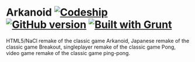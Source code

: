 # Arkanoid [![Codeship](https://www.codeship.io/projects/66894de0-8c2f-0131-1eb9-3a7ee2c5766f/status)](http://github.com/hunsdetroyes/arkanoid/) [![GitHub version](https://badge.fury.io/gh/hunsdetroyes%2Farkanoid.png)](http://badge.fury.io/gh/hunsdetroyes%2Farkanoid) [![Built with Grunt](https://cdn.gruntjs.com/builtwith.png)](http://gruntjs.com/)
HTML5/NaCl remake of the classic game Arkanoid, Japanese remake of the classic game Breakout, singleplayer remake of the classic game Pong, video game remake of the classic game ping-pong.
